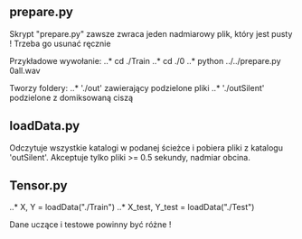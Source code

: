 ## prepare.py

Skrypt "prepare.py" zawsze zwraca jeden nadmiarowy plik, który jest pusty ! Trzeba go usunać ręcznie

Przykładowe wywołanie:
..* cd ./Train
..* cd ./0
..* python ../../prepare.py 0all.wav

Tworzy foldery:
..* './out' zawierający podzielone pliki
..* './outSilent' podzielone z domiksowaną ciszą

## loadData.py

Odczytuje wszystkie katalogi w podanej ścieżce i pobiera pliki z katalogu 'outSilent'. Akceptuje tylko pliki >= 0.5 sekundy, nadmiar obcina. 

## Tensor.py

..* X, Y = loadData("./Train")
..* X_test, Y_test = loadData("./Test")

Dane uczące i testowe powinny być różne !